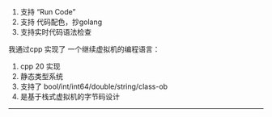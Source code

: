 
1. 支持 “Run Code”
2. 支持 代码配色，抄golang
3. 支持实时代码语法检查






我通过cpp 实现了 一个继续虚拟机的编程语言：
1. cpp 20 实现
2. 静态类型系统
3. 支持了 bool/int/int64/double/string/class-ob
4. 是基于栈式虚拟机的字节码设计

-------------------------
